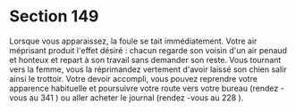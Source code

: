 # Section 149

Lorsque vous apparaissez, la foule se tait immédiatement. Votre air méprisant produit
l'effet désiré : chacun regarde son voisin d'un air penaud et honteux et repart à son travail
sans demander son reste. Vous tournant vers la femme, vous la réprimandez vertement
d'avoir laissé son chien salir ainsi le trottoir. Votre devoir accompli, vous pouvez
reprendre votre apparence habituelle et poursuivre votre route vers votre bureau (rendez -
vous au  341 ) ou aller acheter le journal (rendez -vous au  228 ).